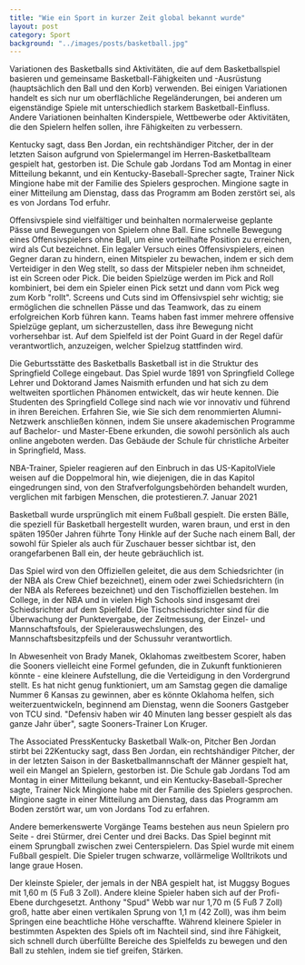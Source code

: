 ```yaml
---
title: "Wie ein Sport in kurzer Zeit global bekannt wurde"
layout: post
category: Sport
background: "../images/posts/basketball.jpg"
---
```


Variationen des Basketballs sind Aktivitäten, die auf dem Basketballspiel basieren und gemeinsame Basketball-Fähigkeiten und -Ausrüstung (hauptsächlich den Ball und den Korb) verwenden. Bei einigen Variationen handelt es sich nur um oberflächliche Regeländerungen, bei anderen um eigenständige Spiele mit unterschiedlich starkem Basketball-Einfluss. Andere Variationen beinhalten Kinderspiele, Wettbewerbe oder Aktivitäten, die den Spielern helfen sollen, ihre Fähigkeiten zu verbessern.

Kentucky sagt, dass Ben Jordan, ein rechtshändiger Pitcher, der in der letzten Saison aufgrund von Spielermangel im Herren-Basketballteam gespielt hat, gestorben ist. Die Schule gab Jordans Tod am Montag in einer Mitteilung bekannt, und ein Kentucky-Baseball-Sprecher sagte, Trainer Nick Mingione habe mit der Familie des Spielers gesprochen. Mingione sagte in einer Mitteilung am Dienstag, dass das Programm am Boden zerstört sei, als es von Jordans Tod erfuhr.

Offensivspiele sind vielfältiger und beinhalten normalerweise geplante Pässe und Bewegungen von Spielern ohne Ball. Eine schnelle Bewegung eines Offensivspielers ohne Ball, um eine vorteilhafte Position zu erreichen, wird als Cut bezeichnet. Ein legaler Versuch eines Offensivspielers, einen Gegner daran zu hindern, einen Mitspieler zu bewachen, indem er sich dem Verteidiger in den Weg stellt, so dass der Mitspieler neben ihm schneidet, ist ein Screen oder Pick. Die beiden Spielzüge werden im Pick and Roll kombiniert, bei dem ein Spieler einen Pick setzt und dann vom Pick weg zum Korb "rollt". Screens und Cuts sind im Offensivspiel sehr wichtig; sie ermöglichen die schnellen Pässe und das Teamwork, das zu einem erfolgreichen Korb führen kann. Teams haben fast immer mehrere offensive Spielzüge geplant, um sicherzustellen, dass ihre Bewegung nicht vorhersehbar ist. Auf dem Spielfeld ist der Point Guard in der Regel dafür verantwortlich, anzuzeigen, welcher Spielzug stattfinden wird.

Die Geburtsstätte des Basketballs Basketball ist in die Struktur des Springfield College eingebaut. Das Spiel wurde 1891 von Springfield College Lehrer und Doktorand James Naismith erfunden und hat sich zu dem weltweiten sportlichen Phänomen entwickelt, das wir heute kennen. Die Studenten des Springfield College sind nach wie vor innovativ und führend in ihren Bereichen. Erfahren Sie, wie Sie sich dem renommierten Alumni-Netzwerk anschließen können, indem Sie unsere akademischen Programme auf Bachelor- und Master-Ebene erkunden, die sowohl persönlich als auch online angeboten werden. Das Gebäude der Schule für christliche Arbeiter in Springfield, Mass.

NBA-Trainer, Spieler reagieren auf den Einbruch in das US-KapitolViele weisen auf die Doppelmoral hin, wie diejenigen, die in das Kapitol eingedrungen sind, von den Strafverfolgungsbehörden behandelt wurden, verglichen mit farbigen Menschen, die protestieren.7. Januar 2021

Basketball wurde ursprünglich mit einem Fußball gespielt. Die ersten Bälle, die speziell für Basketball hergestellt wurden, waren braun, und erst in den späten 1950er Jahren führte Tony Hinkle auf der Suche nach einem Ball, der sowohl für Spieler als auch für Zuschauer besser sichtbar ist, den orangefarbenen Ball ein, der heute gebräuchlich ist.

Das Spiel wird von den Offiziellen geleitet, die aus dem Schiedsrichter (in der NBA als Crew Chief bezeichnet), einem oder zwei Schiedsrichtern (in der NBA als Referees bezeichnet) und den Tischoffiziellen bestehen. Im College, in der NBA und in vielen High Schools sind insgesamt drei Schiedsrichter auf dem Spielfeld. Die Tischschiedsrichter sind für die Überwachung der Punktevergabe, der Zeitmessung, der Einzel- und Mannschaftsfouls, der Spielerauswechslungen, des Mannschaftsbesitzpfeils und der Schussuhr verantwortlich.

In Abwesenheit von Brady Manek, Oklahomas zweitbestem Scorer, haben die Sooners vielleicht eine Formel gefunden, die in Zukunft funktionieren könnte - eine kleinere Aufstellung, die die Verteidigung in den Vordergrund stellt. Es hat nicht genug funktioniert, um am Samstag gegen die damalige Nummer 6 Kansas zu gewinnen, aber es könnte Oklahoma helfen, sich weiterzuentwickeln, beginnend am Dienstag, wenn die Sooners Gastgeber von TCU sind. "Defensiv haben wir 40 Minuten lang besser gespielt als das ganze Jahr über", sagte Sooners-Trainer Lon Kruger.

The Associated PressKentucky Basketball Walk-on, Pitcher Ben Jordan stirbt bei 22Kentucky sagt, dass Ben Jordan, ein rechtshändiger Pitcher, der in der letzten Saison in der Basketballmannschaft der Männer gespielt hat, weil ein Mangel an Spielern, gestorben ist. Die Schule gab Jordans Tod am Montag in einer Mitteilung bekannt, und ein Kentucky-Baseball-Sprecher sagte, Trainer Nick Mingione habe mit der Familie des Spielers gesprochen. Mingione sagte in einer Mitteilung am Dienstag, dass das Programm am Boden zerstört war, um von Jordans Tod zu erfahren.

Andere bemerkenswerte Vorgänge Teams bestehen aus neun Spielern pro Seite - drei Stürmer, drei Center und drei Backs. Das Spiel beginnt mit einem Sprungball zwischen zwei Centerspielern. Das Spiel wurde mit einem Fußball gespielt. Die Spieler trugen schwarze, vollärmelige Wolltrikots und lange graue Hosen.

Der kleinste Spieler, der jemals in der NBA gespielt hat, ist Muggsy Bogues mit 1,60 m (5 Fuß 3 Zoll). Andere kleine Spieler haben sich auf der Profi-Ebene durchgesetzt. Anthony "Spud" Webb war nur 1,70 m (5 Fuß 7 Zoll) groß, hatte aber einen vertikalen Sprung von 1,1 m (42 Zoll), was ihm beim Springen eine beachtliche Höhe verschaffte. Während kleinere Spieler in bestimmten Aspekten des Spiels oft im Nachteil sind, sind ihre Fähigkeit, sich schnell durch überfüllte Bereiche des Spielfelds zu bewegen und den Ball zu stehlen, indem sie tief greifen, Stärken.
